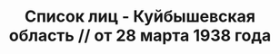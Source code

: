 ---
title: Список лиц - Куйбышевская область // от 28 марта 1938 года
description: РГАСПИ, ф.17, оп.171, дело 415, лист 275
images:
- /disk/pictures/v07/17-171-415-275.jpg
- /disk/pictures/v07/17-171-415-276.jpg
- /disk/pictures/v07/17-171-415-277.jpg
- /disk/pictures/v07/17-171-415-278.jpg
- /disk/pictures/v07/17-171-415-279.jpg
- /disk/pictures/v07/17-171-415-280.jpg
---